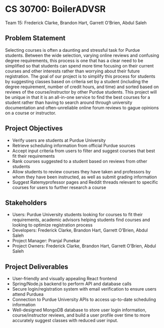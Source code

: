 # CS 30700: BoilerADVSR
Team 15: Frederick Clarke, Brandon Hart, Garrett O’Brien, Abdul Saleh

## Problem Statement
Selecting courses is often a daunting and stressful task for Purdue students. Between the wide selection, varying online reviews and confusing degree requirements, this process is one that has a clear need to be simplified so that students can spend more time focusing on their current courses and other interests rather than worrying about their future registration. The goal of our project is to simplify this process for students by suggesting classes based on criteria set by a student (including the degree requirement, number of credit hours, and time) and sorted based on reviews of the course/instructor by other Purdue students. This project will be unique in that it is an all-in-one service to find the best courses for a student rather than having to search around through university documentation and often-unreliable online forum reviews to gague opinions on a course or instructor.

## Project Objectives
- Verify users are students at Purdue University
- Retrieve scheduling information from official Purdue sources
- Accept input criteria from users to filter and suggest courses that best fit their requirements
- Rank courses suggested to a student based on reviews from other students
- Allow students to review courses they have taken and professors by whom they have been instructed, as well as submit grading information
- Suggest Ratemyprofessor pages and Reddit threads relevant to specific courses for users to further research a course

## Stakeholders
- Users: Purdue University students looking for courses to fit their requirements, academic advisors helping students find courses and looking to optimize registration process
- Developers: Frederick Clarke, Brandon Hart, Garrett O’Brien, Abdul Saleh
- Project Manager: Pranjal Punekar
- Project Owners: Frederick Clarke, Brandon Hart, Garrett O’Brien, Abdul Saleh

## Project Deliverables
- User-friendly and visually appealing React frontend
- Spring/Node.js backend to perform API and database calls
- Secure login/registration system with email verification to ensure users attend Purduea
- Connection to Purdue University APIs to access up-to-date scheduling information
- Well-designed MongoDB database to store user login information, course/instructor reviews, and build a user profile over time to more accurately suggest classes with reduced user input.
